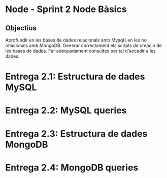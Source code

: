 # Node - Sprint 2  Node Bàsics
## Objectius
Aprofundir en les bases de dades relacionals amb Mysql i en les no relacionals amb MongoDB.
Generar correctament els scripts de creació de les bases de dades.
Fer adequadament consultes per tal d'accedir a les dades.
# Entrega 2.1: Estructura de dades MySQL
# Entrega 2.2: MySQL queries
# Entrega 2.3: Estructura de dades MongoDB
# Entrega 2.4: MongoDB queries


